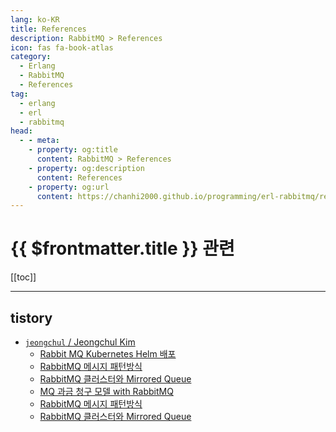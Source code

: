 ```yaml
---
lang: ko-KR
title: References
description: RabbitMQ > References
icon: fas fa-book-atlas
category:
  - Erlang
  - RabbitMQ
  - References
tag: 
  - erlang
  - erl
  - rabbitmq
head:
  - - meta:
    - property: og:title
      content: RabbitMQ > References
    - property: og:description
      content: References
    - property: og:url
      content: https://chanhi2000.github.io/programming/erl-rabbitmq/references.html
---
```


# {{ $frontmatter.title }} 관련

[[toc]]

---

## tistory

- [`jeongchul` / Jeongchul Kim](https://jeongchul.tistory.com/m/)
  - [Rabbit MQ Kubernetes Helm 배포](https://jeongchul.tistory.com/m/787)
  - [RabbitMQ 메시지 패턴방식](https://jeongchul.tistory.com/m/814)
  - [RabbitMQ 클러스터와 Mirrored Queue](https://jeongchul.tistory.com/m/815)
  - [MQ 과금 청구 모델 with RabbitMQ](https://jeongchul.tistory.com/m/813)
  - [RabbitMQ 메시지 패턴방식](https://jeongchul.tistory.com/m/814)
  - [RabbitMQ 클러스터와 Mirrored Queue](https://jeongchul.tistory.com/m/815)
  <!-- END: jeongchul -->
<!-- END: tistory.com -->

<TagLinks />